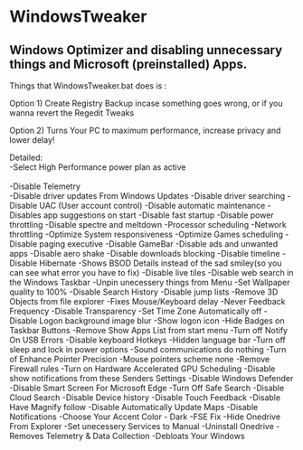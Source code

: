 # WindowsTweaker
Windows Optimizer and disabling unnecessary things and Microsoft (preinstalled) Apps.
-------------------------------------------------------------------------------------
Things that WindowsTweaker.bat does is :

Option 1) 
Create Registry Backup incase something goes wrong, or if you wanna revert the Regedit Tweaks

Option 2) 
Turns Your PC to maximum performance, increase privacy and lower delay!

Detailed:
<br>-Select High Performance power plan as active <br>
<br>-Disable Telemetry <br>
-Disable driver updates From Windows Updates
-Disable driver searching
-Disable UAC (User account control)
-Disable automatic maintenance
-Disables app suggestions on start
-Disable fast startup
-Disable power throttling
-Disable spectre and meltdown
-Processor scheduling
-Network throttling
-Optimize System responsiveness 
-Optimize Games scheduling
-Disable paging executive
-Disable GameBar
-Disable ads and unwanted apps
-Disable aero shake
-Disable downloads blocking
-Disable timeline
-Disable Hibernate
-Shows BSOD Details instead of the sad smiley(so you can see what error you have to fix)
-Disable live tiles
-Disable web search in the Windows Taskbar
-Unpin unecessery things from Menu
-Set Wallpaper quality to 100%
-Disable Search History
-Disable jump lists
-Remove 3D Objects from file explorer
-Fixes Mouse/Keyboard delay
-Never Feedback Frequency
-Disable Transparency
-Set Time Zone Automatically off
-Disable Logon background image blur
-Show logon icon
-Hide Badges on Taskbar Buttons
-Remove Show Apps List from start menu
-Turn off Notify On USB Errors
-Disable keyboard Hotkeys
-Hidden language bar
-Turn off sleep and lock in power options
-Sound communications do nothing
-Turn of Enhance Pointer Precision
-Mouse pointers scheme none
-Remove Firewall rules
-Turn on Hardware Accelerated GPU Scheduling
-Disable show notifications from these Senders Settings
-Disable Windows Defender
-Disable Smart Screen For Microsoft Edge
-Turn Off Safe Search
-Disable Cloud Search
-Disable Device history
-Disable Touch Feedback
-Disable Have Magnify follow
-Disable Automatically Update Maps
-Disable Notifications
-Choose Your Accent Color - Dark
-FSE Fix
-Hide Onedrive From Explorer
-Set unecessery Services to Manual
-Uninstall Onedrive
-Removes Telemetry & Data Collection
-Debloats Your Windows
